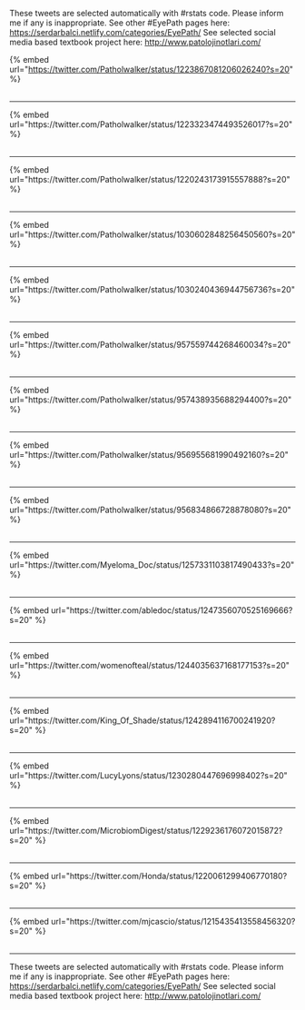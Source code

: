 

These tweets are selected automatically with #rstats code. Please inform me if any is inappropriate.
See other #EyePath pages here: https://serdarbalci.netlify.com/categories/EyePath/ 
See selected social media based textbook project here: http://www.patolojinotlari.com/

{% embed url="https://twitter.com/Patholwalker/status/1223867081206026240?s=20" %}<br>
<br>
<hr>
{% embed url="https://twitter.com/Patholwalker/status/1223323474493526017?s=20" %}<br>
<br>
<hr>
{% embed url="https://twitter.com/Patholwalker/status/1220243173915557888?s=20" %}<br>
<br>
<hr>
{% embed url="https://twitter.com/Patholwalker/status/1030602848256450560?s=20" %}<br>
<br>
<hr>
{% embed url="https://twitter.com/Patholwalker/status/1030240436944756736?s=20" %}<br>
<br>
<hr>
{% embed url="https://twitter.com/Patholwalker/status/957559744268460034?s=20" %}<br>
<br>
<hr>
{% embed url="https://twitter.com/Patholwalker/status/957438935688294400?s=20" %}<br>
<br>
<hr>
{% embed url="https://twitter.com/Patholwalker/status/956955681990492160?s=20" %}<br>
<br>
<hr>
{% embed url="https://twitter.com/Patholwalker/status/956834866728878080?s=20" %}<br>
<br>
<hr>
{% embed url="https://twitter.com/Myeloma_Doc/status/1257331103817490433?s=20" %}<br>
<br>
<hr>
{% embed url="https://twitter.com/abledoc/status/1247356070525169666?s=20" %}<br>
<br>
<hr>
{% embed url="https://twitter.com/womenofteal/status/1244035637168177153?s=20" %}<br>
<br>
<hr>
{% embed url="https://twitter.com/King_Of_Shade/status/1242894116700241920?s=20" %}<br>
<br>
<hr>
{% embed url="https://twitter.com/LucyLyons/status/1230280447696998402?s=20" %}<br>
<br>
<hr>
{% embed url="https://twitter.com/MicrobiomDigest/status/1229236176072015872?s=20" %}<br>
<br>
<hr>
{% embed url="https://twitter.com/Honda/status/1220061299406770180?s=20" %}<br>
<br>
<hr>
{% embed url="https://twitter.com/mjcascio/status/1215435413558456320?s=20" %}<br>
<br>
<hr>


These tweets are selected automatically with #rstats code. Please inform me if any is inappropriate.
See other #EyePath pages here: https://serdarbalci.netlify.com/categories/EyePath/ 
See selected social media based textbook project here: http://www.patolojinotlari.com/

